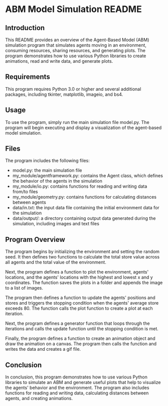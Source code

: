 # ABM Model Simulation README

## Introduction
This README provides an overview of the Agent-Based Model (ABM) simulation program that simulates agents moving in an environment, consuming resources, sharing resources, and generating plots. The program demonstrates how to use various Python libraries to create animations, read and write data, and generate plots.

## Requirements
This program requires Python 3.0 or higher and several additional packages, including tkinter, matplotlib, imageio, and bs4.

## Usage
To use the program, simply run the main simulation file model.py. The program will begin executing and display a visualization of the agent-based model simulation.

## Files
The program includes the following files:
- model.py: the main simulation file
- my_module/agentframework.py: contains the Agent class, which defines the behavior of the agents in the simulation
- my_module/io.py: contains functions for reading and writing data from/to files
- my_module/geometry.py: contains functions for calculating distances between agents
- data/in.txt: the input data file containing the initial environment data for the simulation
- data/output/: a directory containing output data generated during the simulation, including images and text files

## Program Overview
The program begins by initializing the environment and setting the random seed. It then defines two functions to calculate the total store value across all agents and the total value of the environment.

Next, the program defines a function to plot the environment, agents' locations, and the agents' locations with the highest and lowest x and y coordinates. The function saves the plots in a folder and appends the image to a list of images.

The program then defines a function to update the agents' positions and stores and triggers the stopping condition when the agents' average store exceeds 80. The function calls the plot function to create a plot at each iteration.

Next, the program defines a generator function that loops through the iterations and calls the update function until the stopping condition is met.

Finally, the program defines a function to create an animation object and draw the animation on a canvas. The program then calls the function and writes the data and creates a gif file.

## Conclusion
In conclusion, this program demonstrates how to use various Python libraries to simulate an ABM and generate useful plots that help to visualize the agents' behavior and the environment. The program also includes functions for reading and writing data, calculating distances between agents, and creating animations.
